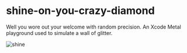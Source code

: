 # shine-on-you-crazy-diamond
Well you wore out your welcome with random precision. An Xcode Metal playground used to simulate a wall of glitter.

![shine](https://user-images.githubusercontent.com/641197/98398502-eeef6300-2015-11eb-8640-9c8452bef583.png)
